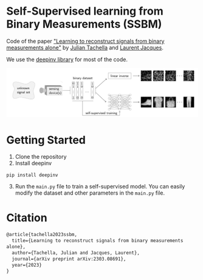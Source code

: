 # Self-Supervised learning from Binary Measurements (SSBM)

Code of the paper 
["Learning to reconstruct signals from binary measurements alone"](https://arxiv.org/abs/2303.08691) by [Julian Tachella](https://tachella.github.io/)
and [Laurent Jacques](https://laurentjacques.gitlab.io/). 

We use the [deepinv library](https://deepinv.github.io/deepinv/)
for most of the code.

![image info](./onebit_schematic.png)

# Getting Started
1. Clone the repository
2. Install deepinv
```
pip install deepinv
```
3. Run the `main.py` file to train a self-supervised model. 
You can easily modify the dataset and other parameters in the `main.py` file.


# Citation
```
@article{tachella2023ssbm,
  title={Learning to reconstruct signals from binary measurements alone},
  author={Tachella, Julian and Jacques, Laurent},
  journal={arXiv preprint arXiv:2303.08691},
  year={2023}
}
```